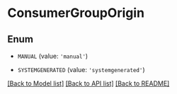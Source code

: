 # ConsumerGroupOrigin


## Enum

* `MANUAL` (value: `'manual'`)

* `SYSTEMGENERATED` (value: `'systemgenerated'`)

[[Back to Model list]](../README.md#documentation-for-models) [[Back to API list]](../README.md#documentation-for-api-endpoints) [[Back to README]](../README.md)


